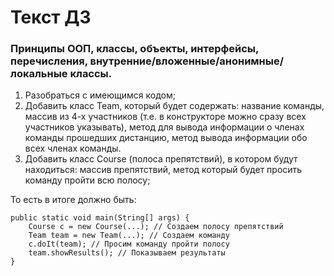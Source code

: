 ﻿# Текст ДЗ

### Принципы ООП, классы, объекты, интерфейсы, перечисления, внутренние/вложенные/анонимные/локальные классы.

1. Разобраться с имеющимся кодом;
2. Добавить класс Team, который будет содержать: название команды, массив из 4-х участников (т.е. в конструкторе можно сразу всех участников указывать), метод для вывода информации о членах команды прошедших дистанцию, метод вывода информации обо всех членах команды.
3. Добавить класс Course (полоса препятствий), в котором будут находиться: массив препятствий, метод который будет просить команду пройти всю полосу;

То есть в итоге должно быть:

```
public static void main(String[] args) {
    Course c = new Course(...); // Создаем полосу препятствий
    Team team = new Team(...); // Создаем команду
    c.doIt(team); // Просим команду пройти полосу
    team.showResults(); // Показываем результаты
}
```
